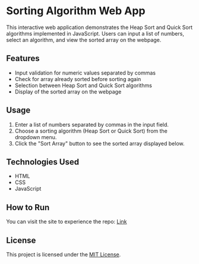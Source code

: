 # Sorting Algorithm Web App

This interactive web application demonstrates the Heap Sort and Quick Sort algorithms implemented in JavaScript. Users can input a list of numbers, select an algorithm, and view the sorted array on the webpage.

## Features

- Input validation for numeric values separated by commas
- Check for array already sorted before sorting again
- Selection between Heap Sort and Quick Sort algorithms
- Display of the sorted array on the webpage

## Usage

1. Enter a list of numbers separated by commas in the input field.
2. Choose a sorting algorithm (Heap Sort or Quick Sort) from the dropdown menu.
3. Click the "Sort Array" button to see the sorted array displayed below.

## Technologies Used

- HTML
- CSS
- JavaScript

## How to Run

You can visit the site to experience the repo: [Link](https://sahilll94.github.io/Quick-and-Heap-Sort-Web-App)

## License

This project is licensed under the [MIT License](LICENSE).

